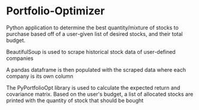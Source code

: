 # Portfolio-Optimizer
Python application to determine the best quantity/mixture of stocks to purchase based off of a user-given list of desired stocks, and their total budget.

BeautifulSoup is used to scrape historical stock data of user-defined companies 

A pandas dataframe is then populated with the scraped data where each company is its own column

The PyPortfolioOpt library is used to calculate the expected return and covariance matrix.
Based on the user's budget, a list of allocated stocks are printed with the quantity of stock that should be bought
